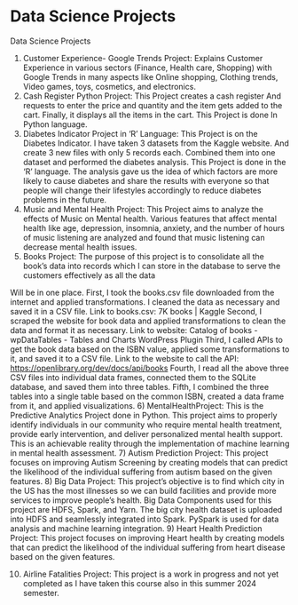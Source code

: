 # Data Science Projects
Data Science Projects

1)	Customer Experience- Google Trends Project: Explains Customer Experience in various sectors (Finance, Health care, Shopping) with Google Trends in many aspects like Online shopping, Clothing trends, Video games, toys, cosmetics, and electronics.
2)	Cash Register Python Project: This Project creates a cash register
And requests to enter the price and quantity and the item gets added to the cart.
Finally, it displays all the items in the cart. This Project is done In Python language.
3)	Diabetes Indicator Project in ‘R’ Language: This Project is on the Diabetes Indicator. I have taken 3 datasets from the Kaggle website. And create 3 new files with only 5 records each. Combined them into one dataset and performed the diabetes analysis. This Project is done in the ‘R’ language. The analysis gave us the idea of which factors are more likely to cause diabetes and share the results with everyone so that people will change their lifestyles accordingly to reduce diabetes problems in the future. 
4)	Music and Mental Health Project: This Project aims to analyze the effects of Music on Mental health. Various features that affect mental health like age, depression, insomnia, anxiety, and the number of hours of music listening are analyzed and found that music listening can decrease mental health issues.
5)	Books Project: The purpose of this project is to consolidate all the book’s data into records which I can store in the database to serve the customers effectively as all the data 


Will be in one place. First, I took the books.csv file downloaded from the internet and applied transformations. I cleaned the data as necessary and saved it in a CSV file.
Link to books.csv: 7K books | Kaggle
Second, I scraped the website for book data and applied transformations to clean the data and format it as necessary.
Link to website: Catalog of books - wpDataTables - Tables and Charts WordPress Plugin
Third, I called APIs to get the book data based on the ISBN value, applied some transformations to it, and saved it to a CSV file.
Link to the website to call the API: https://openlibrary.org/dev/docs/api/books
Fourth, I read all the above three CSV files into individual data frames, connected them to the SQLite database, and saved them into three tables.
Fifth, I combined the three tables into a single table based on the common ISBN, created a data frame from it, and applied visualizations.
6)	MentalHealthProject: This is the Predictive Analytics Project done in Python. This project aims to properly identify individuals in our community who require mental health treatment, provide early intervention, and deliver personalized mental health support. This is an achievable reality through the implementation of machine learning in mental health assessment.
7)	Autism Prediction Project: This project focuses on improving Autism Screening by creating models that can predict the likelihood of the individual suffering from autism based on the given features.
8)	Big Data Project:  This project’s objective is to find which city in the US has the most illnesses so we can build facilities and provide more services to improve people’s health. Big Data Components used for this project are HDFS, Spark, and Yarn. The big city health dataset is uploaded into HDFS and seamlessly integrated into Spark. PySpark is used for data analysis and machine learning integration.
9)	Heart Health Prediction Project: This project focuses on improving Heart health by creating models that can predict the likelihood of the individual suffering from heart disease based on the given features.


10)	Airline Fatalities Project: This project is a work in progress and not yet completed as I have taken this course also in this summer 2024 semester.

